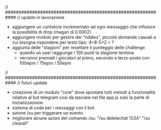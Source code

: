
// ############################################################
// update in lavorazione

- aggiungere un contatore incrementato ad ogni messaggio che influisce la possibilità di drop (magari di 0.0002)
- aggiungere modulo per gestire dei "riddles", piccole domande casuali a cui bisogna rispondere per testo tipo: 4+8-5+2 = ?
- aggiunta delle "stagioni" per resettare il punteggio delle challenge
  - quando un user raggiunge i 100 punti la stagione termina
  - verranno premiati i giocatori al primo, secondo e terzo posto con 100epm / 75epm / 50epm 

// ############################################################
// futuri update

- creazione di un modulo "core" dove spostare tutti metodi a funzionalità relative al bot telegram 
  così da lasciare nel file app.js solo la parte di inizializzazione 
- sistema di coda per i messaggi con il bot
- azione /su per triggerare un evento
- migliorare alcune azioni del comando /su:  "/su deletechat 1234" "/su clearall"